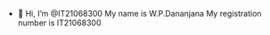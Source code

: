 - 👋 Hi, I’m @IT21068300
My name is W.P.Dananjana
My registration number is IT21068300
<!---
IT21068300/IT21068300 is a ✨ special ✨ repository because its `README.md` (this file) appears on your GitHub profile.
You can click the Preview link to take a look at your changes.
--->

